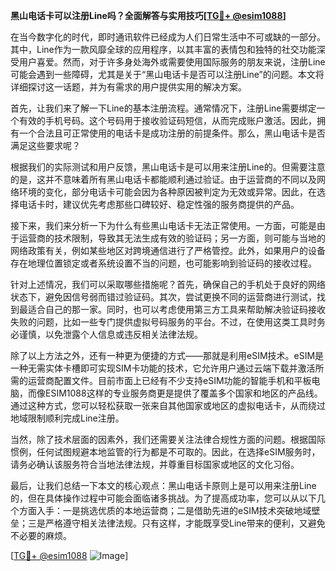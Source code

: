 **黑山电话卡可以注册Line吗？全面解答与实用技巧[[TG💪+ @esim1088](https://t.me/s/esim1088)]**

在当今数字化的时代，即时通讯软件已经成为人们日常生活中不可或缺的一部分。其中，Line作为一款风靡全球的应用程序，以其丰富的表情包和独特的社交功能深受用户喜爱。然而，对于许多身处海外或需要使用国际服务的朋友来说，注册Line可能会遇到一些障碍，尤其是关于“黑山电话卡是否可以注册Line”的问题。本文将详细探讨这一话题，并为有需求的用户提供实用的解决方案。

首先，让我们来了解一下Line的基本注册流程。通常情况下，注册Line需要绑定一个有效的手机号码。这个号码用于接收验证码短信，从而完成账户激活。因此，拥有一个合法且可正常使用的电话卡是成功注册的前提条件。那么，黑山电话卡是否满足这些要求呢？

根据我们的实际测试和用户反馈，黑山电话卡是可以用来注册Line的。但需要注意的是，这并不意味着所有黑山电话卡都能顺利通过验证。由于运营商的不同以及网络环境的变化，部分电话卡可能会因为各种原因被判定为无效或异常。因此，在选择电话卡时，建议优先考虑那些口碑较好、稳定性强的服务商提供的产品。

接下来，我们来分析一下为什么有些黑山电话卡无法正常使用。一方面，可能是由于运营商的技术限制，导致其无法生成有效的验证码；另一方面，则可能与当地的网络政策有关，例如某些地区对跨境通信进行了严格管控。此外，如果用户的设备存在地理位置锁定或者系统设置不当的问题，也可能影响到验证码的接收过程。

针对上述情况，我们可以采取哪些措施呢？首先，确保自己的手机处于良好的网络状态下，避免因信号弱而错过验证码。其次，尝试更换不同的运营商进行测试，找到最适合自己的那一家。同时，也可以考虑使用第三方工具来帮助解决验证码接收失败的问题，比如一些专门提供虚拟号码服务的平台。不过，在使用这类工具时务必谨慎，以免泄露个人信息或违反相关法律法规。

除了以上方法之外，还有一种更为便捷的方式——那就是利用eSIM技术。eSIM是一种无需实体卡槽即可实现SIM卡功能的技术，它允许用户通过云端下载并激活所需的运营商配置文件。目前市面上已经有不少支持eSIM功能的智能手机和平板电脑，而像ESIM1088这样的专业服务商更是提供了覆盖多个国家和地区的产品线。通过这种方式，您可以轻松获取一张来自其他国家或地区的虚拟电话卡，从而绕过地域限制顺利完成Line注册。

当然，除了技术层面的因素外，我们还需要关注法律合规性方面的问题。根据国际惯例，任何试图规避本地监管的行为都是不可取的。因此，在选择eSIM服务时，请务必确认该服务符合当地法律法规，并尊重目标国家或地区的文化习俗。

最后，让我们总结一下本文的核心观点：黑山电话卡原则上是可以用来注册Line的，但在具体操作过程中可能会面临诸多挑战。为了提高成功率，您可以从以下几个方面入手：一是挑选优质的本地运营商；二是借助先进的eSIM技术突破地域壁垒；三是严格遵守相关法律法规。只有这样，才能既享受Line带来的便利，又避免不必要的麻烦。

[[TG💪+ @esim1088](https://t.me/s/esim1088) ![Image](https://i.postimg.cc/4NQfJmqS/Snipaste-2025-05-13-00-14-12.png)]